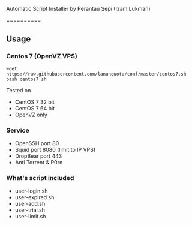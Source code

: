 Automatic Script Installer by Perantau Sepi (Izam Lukman)

==========

## Usage
### Centos 7 (OpenVZ VPS)
```
wget https://raw.githubusercontent.com/lanunquota/conf/master/centos7.sh
bash centos7.sh
```
Tested on
* CentOS 7 32 bit
* CentOS 7 64 bit
* OpenVZ only

### Service
* OpenSSH port 80
* Squid port 8080 (limit to IP VPS)
* DropBear port 443
* Anti Torrent & P0rn


### What's script included
* user-login.sh
* user-expired.sh
* user-add.sh
* user-trial.sh
* user-limit.sh

